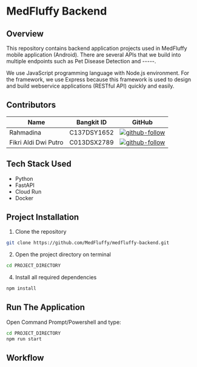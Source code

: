 # MedFluffy Backend

## Overview
This repository contains backend application projects used in MedFluffy mobile application (Android). There are several APIs that we build into multiple endpoints such as Pet Disease Detection and -----.

We use JavaScript programming language with Node.js environment. For the framework, we use Express because this framework is used to design and build webservice applications (RESTful API) quickly and easily.

## Contributors
| Name | Bangkit ID | GitHub |
| ------ | ------ | ------ |
| Rahmadina | C137DSY1652 | [![github-follow][github-follow-dina]][github-dina] |
| Fikri Aldi Dwi Putro | C013DSX2789 | [![github-follow][github-follow-aldi]][github-aldi] |

## Tech Stack Used
- Python
- FastAPI
- Cloud Run
- Docker

## Project Installation
1. Clone the repository
```bash
git clone https://github.com/MedFluffy/medfluffy-backend.git
```
2. Open the project directory on terminal
```bash
cd PROJECT_DIRECTORY
```
4. Install all required dependencies
```bash
npm install
```

## Run The Application
Open Command Prompt/Powershell and type:
```bash
cd PROJECT_DIRECTORY
npm run start
```

## Workflow



[github-dina]: https://github.com/rhmdin
[github-aldi]: https://github.com/fikrialdi10

[github-follow-dina]: https://img.shields.io/github/followers/rhmdin?style=social
[github-follow-aldi]: https://img.shields.io/github/followers/fikrialdi10?style=social
